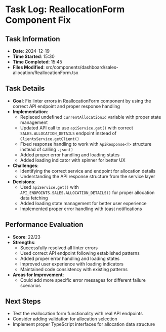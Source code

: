 # Task Log: ReallocationForm Component Fix

## Task Information

- **Date**: 2024-12-19
- **Time Started**: 15:30
- **Time Completed**: 15:45
- **Files Modified**: src/components/dashboard/sales-allocation/ReallocationForm.tsx

## Task Details

- **Goal**: Fix linter errors in ReallocationForm component by using the correct API endpoint and proper response handling
- **Implementation**:
  - Replaced undefined `currentAllocationId` variable with proper state management
  - Updated API call to use `apiService.get()` with correct `SALES.ALLOCATION_DETAILS` endpoint instead of `ClientsService.getClient()`
  - Fixed response handling to work with `ApiResponse<T>` structure instead of calling `.json()`
  - Added proper error handling and loading states
  - Added loading indicator with spinner for better UX
- **Challenges**:
  - Identifying the correct service and endpoint for allocation details
  - Understanding the API response structure from the service layer
- **Decisions**:
  - Used `apiService.get()` with `API_ENDPOINTS.SALES.ALLOCATION_DETAILS()` for proper allocation data fetching
  - Added loading state management for better user experience
  - Implemented proper error handling with toast notifications

## Performance Evaluation

- **Score**: 22/23
- **Strengths**:
  - Successfully resolved all linter errors
  - Used correct API endpoint following established patterns
  - Added proper error handling and loading states
  - Improved user experience with loading indicators
  - Maintained code consistency with existing patterns
- **Areas for Improvement**:
  - Could add more specific error messages for different failure scenarios

## Next Steps

- Test the reallocation form functionality with real API endpoints
- Consider adding validation for allocation selection
- Implement proper TypeScript interfaces for allocation data structure
